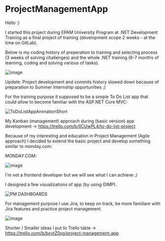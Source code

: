 # ProjectManagementApp

Hello :) 

I started this project during EPAM University Program at .NET Development Training as a final project of training (development scope 2 weeks - at the time on GitLab).

Below is my coding history of preperation to training and selecting process (3 weeks of solving challenges) and the whole .NET training (6-7 months of learning, coding and solving various of tasks).

![image](https://user-images.githubusercontent.com/34062651/227588476-2e8c3db3-e4ff-498a-bbb7-7a6358d2e68e.png)

Update: Project development and commits history slowed down because of preparation to Summer Internship opportunities ;)

For the training purpose it supposed to be a simple To Do List app that could allow to become familiar with the ASP.NET Core MVC:

![ToDoListAppAnimationShort](https://user-images.githubusercontent.com/34062651/227597191-2b70d5e4-b014-4f59-ae02-2a7728c498fa.gif)

My Kanban (management) approach during (basic version) app development -> https://trello.com/b/IlCUwPL4/to-do-list-project

Because of my interesting and education in Project Management (Agile approach) I decided to extend the basic project and develop something similar to monday.com: 

MONDAY.COM:

![image](https://user-images.githubusercontent.com/34062651/227597593-b4a8dbc6-0fa7-45e5-aa13-ecec40c883c0.png)

I'm not a frontend developer but we will see what I can achieve ;)

I designed a few visualizations of app (by using GIMP).

![PM DASHBOARDS](https://user-images.githubusercontent.com/34062651/228310052-f25319eb-1db3-4f94-8d80-f32f99688405.gif)

For management purpose I use Jira, to keep on track, be more familiare with Jira features and practice project management.

![image](https://user-images.githubusercontent.com/34062651/228538027-7a2342e7-d1b5-430c-ad6d-61a72716152b.png)

Shorter / Smaller ideas I put to Trello table -> https://trello.com/b/bxvtZ0xg/project-management-app


